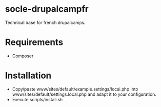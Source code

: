 # socle-drupalcampfr

Technical base for french drupalcamps.

# Requirements

* Composer

# Installation

* Copy/paste www/sites/default/example.settings/local.php into www/sites/default/settings.local.php and adapt it to your configuration.
* Execute scripts/install.sh
